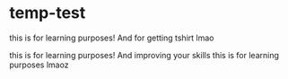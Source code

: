 # temp-test

this is for learning purposes! And for getting tshirt lmao

this is for learning purposes! And improving your skills
this is for learning purposes lmaoz
